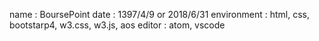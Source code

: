 name : BoursePoint
date : 1397/4/9 or 2018/6/31
environment : html, css, bootstarp4, w3.css, w3.js, aos
editor : atom, vscode